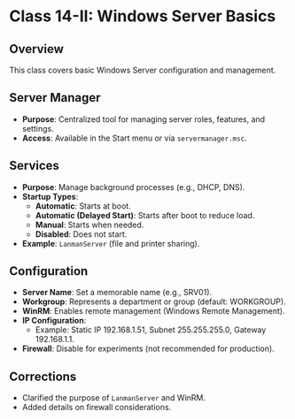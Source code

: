 # Class 14-II: Windows Server Basics

## Overview
This class covers basic Windows Server configuration and management.

## Server Manager
- **Purpose**: Centralized tool for managing server roles, features, and settings.
- **Access**: Available in the Start menu or via `servermanager.msc`.

## Services
- **Purpose**: Manage background processes (e.g., DHCP, DNS).
- **Startup Types**:
  - **Automatic**: Starts at boot.
  - **Automatic (Delayed Start)**: Starts after boot to reduce load.
  - **Manual**: Starts when needed.
  - **Disabled**: Does not start.
- **Example**: `LanmanServer` (file and printer sharing).

## Configuration
- **Server Name**: Set a memorable name (e.g., SRV01).
- **Workgroup**: Represents a department or group (default: WORKGROUP).
- **WinRM**: Enables remote management (Windows Remote Management).
- **IP Configuration**:
  - Example: Static IP 192.168.1.51, Subnet 255.255.255.0, Gateway 192.168.1.1.
- **Firewall**: Disable for experiments (not recommended for production).

## Corrections
- Clarified the purpose of `LanmanServer` and WinRM.
- Added details on firewall considerations.